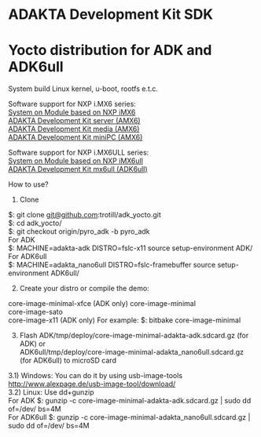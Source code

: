 # ADAKTA Development Kit SDK 

# Yocto distribution for ADK and ADK6ull

System build Linux kernel, u-boot, rootfs e.t.c.

Software support for NXP i.MX6 series:  
<a href="https://adakta.ru/eng/products/system-on-module-ADAKTA-mx6-iMX6">System on Module based on NXP iMX6<a>  
<a href="https://adakta.ru/eng/products/ADAKTA-AMX6-server">ADAKTA Development Kit server (AMX6)<a>  
<a href="https://adakta.ru/eng/products/ADAKTA-AMX6-media">ADAKTA Development Kit media (AMX6)<a>  
<a href="https://adakta.ru/eng/products/ADAKTA-AMX6-miniPC">ADAKTA Development Kit miniPC (AMX6)<a>  
  
Software support for NXP i.MX6ULL series:  
<a href="https://adakta.ru/eng/products/system-on-module-ADAKTA-iMX6ull-nano6">System on Module based on NXP iMX6ull<a>  
<a href="https://adakta.ru/eng/products/ADK-board-ADAKTA-mx6ull">ADAKTA Development Kit mx6ull (ADK6ull)<a>  
  
How to use?  

1) Clone

$: git clone git@github.com:trotill/adk_yocto.git  
$: cd adk_yocto/  
$: git checkout origin/pyro_adk -b pyro_adk  
For ADK  
$: MACHINE=adakta-adk DISTRO=fslc-x11 source setup-environment ADK/  
For ADK6ull  
$: MACHINE=adakta_nano6ull DISTRO=fslc-framebuffer source setup-environment ADK6ull/  

2) Create your distro or compile the demo:

core-image-minimal-xfce (ADK only) 
core-image-minimal  
core-image-sato  
core-image-x11 (ADK only)
For example: 
$: bitbake core-image-minimal  

3) Flash ADK/tmp/deploy/core-image-minimal-adakta-adk.sdcard.gz (for ADK) or  
     ADK6ull/tmp/deploy/core-image-minimal-adakta_nano6ull.sdcard.gz (for ADK6ull) to microSD card  

3.1) Windows: You can do it by using usb-image-tools
http://www.alexpage.de/usb-image-tool/download/  
3.2) Linux: Use dd+gunzip  
For ADK     $: gunzip -c core-image-minimal-adakta-adk.sdcard.gz | sudo dd of=/dev/<you device> bs=4M  
For ADK6ull $: gunzip -c core-image-minimal-adakta_nano6ull.sdcard.gz | sudo dd of=/dev/<you device> bs=4M  